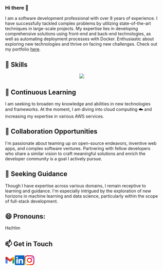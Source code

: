 ### Hi there 👋

I am a software development professional with over 8 years of experience. I have successfully tackled
complex problems by utilizing state-of-the-art techniques in large-scale projects. My expertise lies in
developing comprehensive solutions using front-end and back-end technologies, as well as
automating deployment processes with Docker. Enthusiastic about exploring new technologies and
thrive on facing new challenges. Check out my portfolio [here](https://abduljabbarbcs.github.io/portfolio/).

## 🚀 Skills

<p align="center">
  <a href="https://skillicons.dev">
    <img src="https://skillicons.dev/icons?i=js,ts,nodejs,python,react,vue,nuxtjs,nextjs,html,css,mysql,postgres,tailwind,redis,docker,mongodb,grafana,jenkins,adonis,nestjs,laravel,django,fastapi&perline=12" />
  </a>
</p>

## 🌱 Continuous Learning

I am seeking to broaden my knowledge and abilities in new technologies and frameworks. At the moment, I am diving into cloud computing ☁️ and increasing my expertise in various AWS services.

## 🤝 Collaboration Opportunities

I'm passionate about teaming up on open-source endeavors, inventive web apps, and complex software ventures. Partnering with fellow developers who share a similar vision to craft meaningful solutions and enrich the developer community is a goal I actively pursue.

## 🤔 Seeking Guidance

Though I have expertise across various domains, I remain receptive to learning and guidance. I'm especially intrigued by the exploration of new horizons in machine learning and data science, particularly within the scope of full-stack development.

## 😄 Pronouns:

He/Him

## 📫 Get in Touch

<a href="mailto:m.jabbar.bcs@gmail.com">
  <img height="32" align="left" alt="Mail" src="icons/gmail.png" />
</a>

<a href="https://www.linkedin.com/in/muhammad-jabbar">
  <img height="32" align="left" alt="LinkedIn" src="icons/linkedin.png" />
</a>

<a href="https://www.instagram.com/jabbar_tiwana/">
  <img height="32" align="left" alt="Instagram" src="icons/instagram.png" />
</a>
<!--
**abduljabbarbcs/abduljabbarbcs** is a ✨ _special_ ✨ repository because its `README.md` (this file) appears on your GitHub profile.

Here are some ideas to get you started:

- 🔭 I’m currently working on ...
- 🌱 I’m currently learning ...
- 👯 I’m looking to collaborate on ...
- 🤔 I’m looking for help with ...
- 💬 Ask me about ...
- 📫 How to reach me: ...
- 😄 Pronouns: ...
- ⚡ Fun fact: ...
-->
